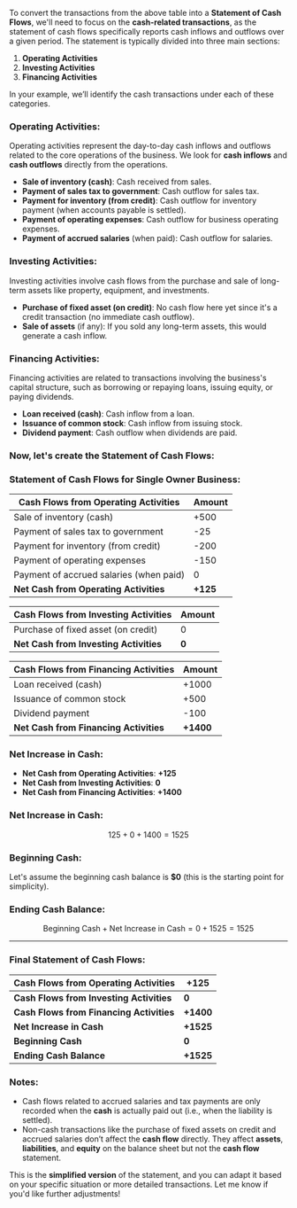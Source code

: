 To convert the transactions from the above table into a **Statement of Cash Flows**, we'll need to focus on the **cash-related transactions**, as the statement of cash flows specifically reports cash inflows and outflows over a given period. The statement is typically divided into three main sections:

1. **Operating Activities**
2. **Investing Activities**
3. **Financing Activities**

In your example, we’ll identify the cash transactions under each of these categories.

### **Operating Activities:**
Operating activities represent the day-to-day cash inflows and outflows related to the core operations of the business. We look for **cash inflows** and **cash outflows** directly from the operations.

- **Sale of inventory (cash)**: Cash received from sales.
- **Payment of sales tax to government**: Cash outflow for sales tax.
- **Payment for inventory (from credit)**: Cash outflow for inventory payment (when accounts payable is settled).
- **Payment of operating expenses**: Cash outflow for business operating expenses.
- **Payment of accrued salaries** (when paid): Cash outflow for salaries.

### **Investing Activities:**
Investing activities involve cash flows from the purchase and sale of long-term assets like property, equipment, and investments.

- **Purchase of fixed asset (on credit)**: No cash flow here yet since it's a credit transaction (no immediate cash outflow).
- **Sale of assets** (if any): If you sold any long-term assets, this would generate a cash inflow.

### **Financing Activities:**
Financing activities are related to transactions involving the business's capital structure, such as borrowing or repaying loans, issuing equity, or paying dividends.

- **Loan received (cash)**: Cash inflow from a loan.
- **Issuance of common stock**: Cash inflow from issuing stock.
- **Dividend payment**: Cash outflow when dividends are paid.

### Now, let's create the **Statement of Cash Flows**:

### **Statement of Cash Flows for Single Owner Business**:

| **Cash Flows from Operating Activities**           | Amount  |
|-----------------------------------------------------|---------|
| Sale of inventory (cash)                           | +500    |
| Payment of sales tax to government                 | -25     |
| Payment for inventory (from credit)                | -200    |
| Payment of operating expenses                      | -150    |
| Payment of accrued salaries (when paid)            | 0       |
| **Net Cash from Operating Activities**             | **+125** |

| **Cash Flows from Investing Activities**           | Amount  |
|-----------------------------------------------------|---------|
| Purchase of fixed asset (on credit)                | 0       |
| **Net Cash from Investing Activities**             | **0**   |

| **Cash Flows from Financing Activities**           | Amount  |
|-----------------------------------------------------|---------|
| Loan received (cash)                               | +1000   |
| Issuance of common stock                           | +500    |
| Dividend payment                                   | -100    |
| **Net Cash from Financing Activities**             | **+1400** |

### **Net Increase in Cash**:

- **Net Cash from Operating Activities**: **+125**
- **Net Cash from Investing Activities**: **0**
- **Net Cash from Financing Activities**: **+1400**

### **Net Increase in Cash**: 
```math
125 + 0 + 1400 = 1525
```

### **Beginning Cash**: 
Let's assume the beginning cash balance is **$0** (this is the starting point for simplicity).

### **Ending Cash Balance**: 
```math
\text{Beginning Cash} + \text{Net Increase in Cash} = 0 + 1525 = 1525
```

---

### Final **Statement of Cash Flows**:

| **Cash Flows from Operating Activities** | **+125**   |
|------------------------------------------|------------|
| **Cash Flows from Investing Activities** | **0**      |
| **Cash Flows from Financing Activities** | **+1400**  |
| **Net Increase in Cash**                 | **+1525**  |
| **Beginning Cash**                       | **0**      |
| **Ending Cash Balance**                  | **+1525**  |

### Notes:
- Cash flows related to accrued salaries and tax payments are only recorded when the **cash** is actually paid out (i.e., when the liability is settled).
- Non-cash transactions like the purchase of fixed assets on credit and accrued salaries don’t affect the **cash flow** directly. They affect **assets**, **liabilities**, and **equity** on the balance sheet but not the **cash flow** statement.

This is the **simplified version** of the statement, and you can adapt it based on your specific situation or more detailed transactions. Let me know if you'd like further adjustments!
